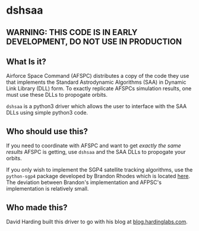 # dshsaa

## WARNING: THIS CODE IS IN EARLY DEVELOPMENT, DO NOT USE IN PRODUCTION

## What Is it?

Airforce Space Command (AFSPC) distributes a copy of the code they use that implements the Standard Astrodynamic Algorithms (SAA) in Dynamic Link Library (DLL) form. To exactly replicate AFSPCs simulation results, one must use these DLLs to propogate orbits.

`dshsaa` is a python3 driver which allows the user to interface with the SAA DLLs using simple python3 code.

## Who should use this?

If you need to coordinate with AFSPC and want to get _exactly the same results_ AFSPC is getting, use `dshsaa` and the SAA DLLs to propogate your orbits.

If you only wish to implement the SGP4 satellite tracking algorithms, use the `python-sgp4` package developed by Brandon Rhodes which is located [here](https://github.com/brandon-rhodes/python-sgp4). The deviation between Brandon's implementation and AFPSC's implementation is relatively small.

## Who made this?

David Harding built this driver to go with his blog at [blog.hardinglabs.com](https://blog.hardinglabs.com/python-ctypes-to-sgp4.html).

